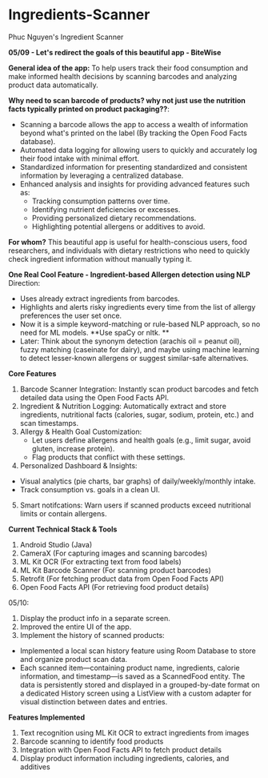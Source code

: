 ﻿# Ingredients-Scanner
Phuc Nguyen's Ingredient Scanner

**05/09 - Let's redirect the goals of this beautiful app - BiteWise**


**General idea of the app:** 
To help users track their food consumption and make informed health decisions by scanning barcodes and analyzing product data automatically.

**Why need to scan barcode of products? why not just use the nutrition facts typically printed on product packaging??**:
- Scanning a barcode allows the app to access a wealth of information beyond what's printed on the label (By tracking the Open Food Facts database).
- Automated data logging for allowing users to quickly and accurately log their food intake with minimal effort.
- Standardized information for presenting standardized and consistent information by leveraging a centralized database.
- Enhanced analysis and insights for providing advanced features such as:
  + Tracking consumption patterns over time.
  + Identifying nutrient deficiencies or excesses.
  + Providing personalized dietary recommendations.
  + Highlighting potential allergens or additives to avoid. 

**For whom?** This beautiful app is useful for health-conscious users, food researchers, and individuals with dietary restrictions who need to quickly check ingredient information without manually typing it.

**One Real Cool Feature - Ingredient-based Allergen detection using NLP**
Direction: 
- Uses already extract ingredients from barcodes.
- Highlights and alerts risky ingredients every time from the list of allergy preferences the user set once.
- Now it is a simple keyword-matching or rule-based NLP approach, so no need for ML models. **Use spaCy or nltk. **
- Later: Think about the synonym detection (arachis oil = peanut oil), fuzzy matching (caseinate for dairy), and maybe using machine learning to detect lesser-known allergens or suggest similar-safe alternatives.
  
**Core Features**
1. Barcode Scanner Integration: Instantly scan product barcodes and fetch detailed data using the Open Food Facts API.
2. Ingredient & Nutrition Logging: Automatically extract and store ingredients, nutritional facts (calories, sugar, sodium, protein, etc.) and scan timestamps.
3. Allergy & Health Goal Customization:
   - Let users define allergens and health goals (e.g., limit sugar, avoid gluten, increase protein).
   - Flag products that conflict with these settings.
4. Personalized Dashboard & Insights:
- Visual analytics (pie charts, bar graphs) of daily/weekly/monthly intake.
- Track consumption vs. goals in a clean UI.
5. Smart notifcations: Warn users if scanned products exceed nutritional limits or contain allergens.

**Current Technical Stack & Tools**
1. Android Studio (Java)
2. CameraX (For capturing images and scanning barcodes)
3. ML Kit OCR (For extracting text from food labels)
4. ML Kit Barcode Scanner (For scanning product barcodes)
5. Retrofit (For fetching product data from Open Food Facts API)
6. Open Food Facts API (For retrieving food product details)

05/10:
1. Display the product info in a separate screen.
2. Improved the entire UI of the app.
3. Implement the history of scanned products:
- Implemented a local scan history feature using Room Database to store and organize product scan data.
- Each scanned item—containing product name, ingredients, calorie information, and timestamp—is saved as a ScannedFood entity. The data is persistently stored and displayed in a grouped-by-date format on a dedicated History screen using a ListView with a custom adapter for visual distinction between dates and entries.

**Features Implemented**
1. Text recognition using ML Kit OCR to extract ingredients from images
2. Barcode scanning to identify food products
3. Integration with Open Food Facts API to fetch product details
4. Display product information including ingredients, calories, and additives


